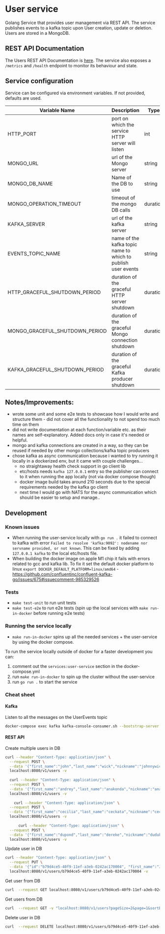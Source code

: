 # User service

Golang Service that provides user management via REST API. The service publishes events to a kafka topic upon User creation, update or deletion. Users
are stored in a MongoDB.

## REST API Documentation

The Users REST API Documentation is [here](docs/users_rest_api_docs.md). The service also exposes a `/metrics` and `/health` endpoint
to monitor its behaviour and state.

## Service configuration

Service can be configured via environment variables. If not provided, defaults are used.

| Variable Name                  | Description                                                  | Type     | Default                                  |
|--------------------------------|--------------------------------------------------------------|----------|------------------------------------------|
| HTTP_PORT                      | port on which the service HTTP server will listen            | int      | 8080                                     |
| MONGO_URL                      | url of the Mongo server                                      | string   | mongodb://user:password@localhost:27017/ |
| MONGO_DB_NAME                  | Name of the DB to use                                        | string   | demo                                     |
| MONGO_OPERATION_TIMEOUT        | timeout of the mongo DB calls                                | duration | 3s                                       |
| KAFKA_SERVER                   | url of the kafka server                                      | string   | localhost:9092                           |
| EVENTS_TOPIC_NAME              | name of the kafka topic name to which to publish user events | string   | UserEvents                               |
| HTTP_GRACEFUL_SHUTDOWN_PERIOD  | duration of the graceful HTTP server shutdown                | duration | 5s                                       |
| MONGO_GRACEFUL_SHUTDOWN_PERIOD | duration of the graceful Mongo connection shutdown           | duration | 5s                                       |
| KAFKA_GRACEFUL_SHUTDOWN_PERIOD | duration of the graceful Kafka producer shutdown             | duration | 5s                                       |


## Notes/Improvements:
- wrote some unit and some e2e tests to showcase how I would write and structure them - did not cover all the functionality to not spend too much time on them
- did not write documentation at each function/variable etc. as their names are self-explanatory. Added docs only in case it's needed or helpful.
- mongo and kafka connections are created in a way, so they can be reused if needed by other mongo collections/kafka topic producers
- chose kafka as async communication because i wanted to try running it locally in a dockerized env, but it came with couple challenges...
  - no straightaway health check support in go client lib 
  - etc/hosts needs `kafka 127.0.0.1` entry so the publisher can connect to it when running the app locally (not via docker compose though)
  - docker image build takes around 210 seconds due to the special requirements needed by the kafka go client
  - next time I would go with NATS for the async communication which should be easier to setup and manage..

## Development

### Known issues

- When running the user-service locally with `go run .` it failed to connect to kafka with error `Failed to resolve 'kafka:9092': nodename nor servname provided, or not known`.
  This can be fixed by adding `127.0.0.1 kafka` to the local etc/hosts file.
- When building the docker image on apple M1 chip it fails with errors related to gcc and kafka lib. To fix it set the default docker platform to linux `export DOCKER_DEFAULT_PLATFORM=linux/amd64` -
  https://github.com/confluentinc/confluent-kafka-go/issues/675#issuecomment-985329526

### Tests

- `make test-unit` to run unit tests
- `make test-e2e` to run e2e tests (spin up the local services with `make run-in-docker` before running e2e tests)

### Running the service locally

- `make run-in-docker` spins up all the needed services + the user-service by using the docker compose.

To run the service locally outside of docker for a faster development you can:
1. comment out the `services:user-service` section in the docker-compose.yml
2. run `make run-in-docker` to spin up the cluster without the user-service 
3. run `go run .` to start the service

### Cheat sheet
#### Kafka

Listen to all the messages on the UserEvents topic
```bash
docker-compose exec kafka kafka-console-consumer.sh --bootstrap-server kafka:9092 --topic UserEvents --from-beginning
```

#### REST API

Create multiple users in DB
```bash 
curl --header "Content-Type: application/json" \
  --request POST \
  --data '{"first_name":"john","last_name":"wick","nickname":"johnnywicky","password":"securepwd","email":"johnnywicky@gmail.com","country":"UK"}' \
  localhost:8080/v1/users -v
  
  curl --header "Content-Type: application/json" \
  --request POST \
  --data '{"first_name":"andrey","last_name":"anakonda","nickname":"anakonda","password":"anakondapwd","email":"anakonda@gmail.com","country":"AK"}' \
  localhost:8080/v1/users -v
  
    curl --header "Content-Type: application/json" \
  --request POST \
  --data '{"first_name":"cecilia","last_name":"ceckata","nickname":"ceckana","password":"cecikypwd","email":"cuza@gmail.com","country":"CZ"}' \
  localhost:8080/v1/users -v
  
      curl --header "Content-Type: application/json" \
  --request POST \
  --data '{"first_name":"dupond","last_name":"dereke","nickname":"duduko","password":"didipwd","email":"drak@gmail.com","country":"CZ"}' \
  localhost:8080/v1/users -v
```

Update user in DB
```bash
curl --header "Content-Type: application/json" \
  --request PUT \
  --data '{"id":"b79d4ce5-40f9-11ef-a3eb-0242ac170004", "first_name":"Johnn","last_name":"Wickk","nickname":"johnnywickyy","password":"securepwdd","email":"johnnywicky@gmail.comm","country":"UKK"}' \
  localhost:8080/v1/users/b79d4ce5-40f9-11ef-a3eb-0242ac170004 -v
```

Get user from DB
```bash
curl  --request GET localhost:8080/v1/users/b79d4ce5-40f9-11ef-a3eb-0242ac170004 -v
```

Get users from DB
```bash
curl  --request GET -v "localhost:8080/v1/users?pageSize=2&page=1&sortBy=first_name.asc&country=UK"
```

Delete user in DB
```bash
curl  --request DELETE localhost:8080/v1/users/b79d4ce5-40f9-11ef-a3eb-0242ac170004 -v
```